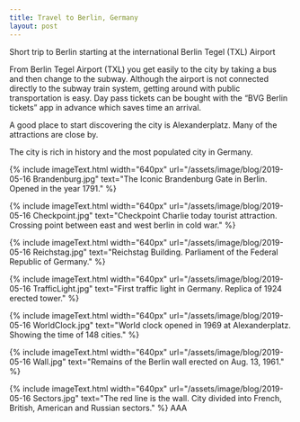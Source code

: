 ```yaml
---
title: Travel to Berlin, Germany
layout: post
---
```

Short trip to Berlin starting at the international Berlin Tegel (TXL) Airport

From Berlin Tegel Airport (TXL) you get easily to the city by taking a bus and then change to the subway. Although the airport is not connected directly to the subway train system, getting around with public transportation is easy. Day pass tickets can be bought with the “BVG Berlin tickets” app in advance which saves time an arrival. 

A good place to start discovering the city is Alexanderplatz. Many of the attractions are close by.

The city is rich in history and the most populated city in Germany.

{% include imageText.html width="640px" url="/assets/image/blog/2019-05-16 Brandenburg.jpg" text="The Iconic Brandenburg Gate in Berlin. Opened in the year 1791." %}

{% include imageText.html width="640px" url="/assets/image/blog/2019-05-16 Checkpoint.jpg" text="Checkpoint Charlie today tourist attraction. Crossing point between east and west berlin in cold war." %}

{% include imageText.html width="640px" url="/assets/image/blog/2019-05-16 Reichstag.jpg" text="Reichstag Building. Parliament of the Federal Republic of Germany." %}

{% include imageText.html width="640px" url="/assets/image/blog/2019-05-16 TrafficLight.jpg" text="First traffic light in Germany. Replica of 1924 erected tower." %}

{% include imageText.html width="640px" url="/assets/image/blog/2019-05-16 WorldClock.jpg" text="World clock opened in 1969 at Alexanderplatz. Showing the time of 148 cities." %}

{% include imageText.html width="640px" url="/assets/image/blog/2019-05-16 Wall.jpg" text="Remains of the Berlin wall erected on Aug. 13, 1961." %}

{% include imageText.html width="640px" url="/assets/image/blog/2019-05-16 Sectors.jpg" text="The red line is the wall. City divided into French, British, American and Russian sectors." %}
AAA